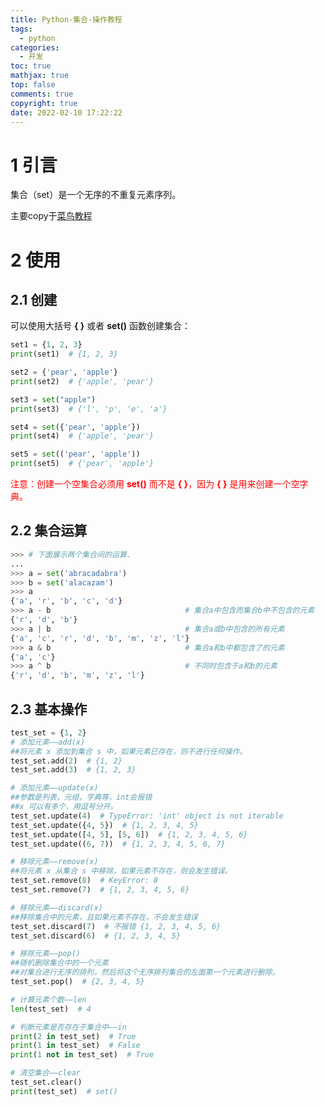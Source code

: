 ```yaml
---
title: Python-集合-操作教程
tags:
  - python
categories:
  - 开发
toc: true
mathjax: true
top: false
comments: true
copyright: true
date: 2022-02-10 17:22:22
---
```


# 1 引言

集合（set）是一个无序的不重复元素序列。

主要copy于[菜鸟教程](https://www.runoob.com/python3/python3-set.html)

# 2 使用

## 2.1 创建

可以使用大括号 **{ }** 或者 **set()** 函数创建集合：

```python
set1 = {1, 2, 3}
print(set1)  # {1, 2, 3}

set2 = {'pear', 'apple'}
print(set2)  # {'apple', 'pear'}

set3 = set("apple")
print(set3)  # {'l', 'p', 'e', 'a'}

set4 = set({'pear', 'apple'})
print(set4)  # {'apple', 'pear'}

set5 = set(('pear', 'apple'))
print(set5)  # {'pear', 'apple'}
```

<font color=red>注意：创建一个空集合必须用 **set()** 而不是 **{ }**，因为 **{ }** 是用来创建一个空字典。</font>

## 2.2 集合运算

```python
>>> # 下面展示两个集合间的运算.
...
>>> a = set('abracadabra')
>>> b = set('alacazam')
>>> a                                  
{'a', 'r', 'b', 'c', 'd'}
>>> a - b                              # 集合a中包含而集合b中不包含的元素
{'r', 'd', 'b'}
>>> a | b                              # 集合a或b中包含的所有元素
{'a', 'c', 'r', 'd', 'b', 'm', 'z', 'l'}
>>> a & b                              # 集合a和b中都包含了的元素
{'a', 'c'}
>>> a ^ b                              # 不同时包含于a和b的元素
{'r', 'd', 'b', 'm', 'z', 'l'}
```

## 2.3 基本操作

```python
test_set = {1, 2}
# 添加元素——add(x)
##将元素 x 添加到集合 s 中，如果元素已存在，则不进行任何操作。
test_set.add(2)  # {1, 2}
test_set.add(3)  # {1, 2, 3}

# 添加元素——update(x)
##参数是列表，元组，字典等，int会报错
##x 可以有多个，用逗号分开。
test_set.update(4)  # TypeError: 'int' object is not iterable
test_set.update({4, 5})  # {1, 2, 3, 4, 5}
test_set.update([4, 5], [5, 6])  # {1, 2, 3, 4, 5, 6}
test_set.update((6, 7))  # {1, 2, 3, 4, 5, 6, 7}

# 移除元素——remove(x)
##将元素 x 从集合 s 中移除，如果元素不存在，则会发生错误。
test_set.remove(8)  # KeyError: 8
test_set.remove(7)  # {1, 2, 3, 4, 5, 6}

# 移除元素——discard(x)
##移除集合中的元素，且如果元素不存在，不会发生错误
test_set.discard(7)  # 不报错 {1, 2, 3, 4, 5, 6}
test_set.discard(6)  # {1, 2, 3, 4, 5}

# 移除元素——pop()
##随机删除集合中的一个元素
##对集合进行无序的排列，然后将这个无序排列集合的左面第一个元素进行删除。
test_set.pop()  # {2, 3, 4, 5}

# 计算元素个数——len
len(test_set)  # 4

# 判断元素是否存在于集合中——in
print(2 in test_set)  # True
print(1 in test_set)  # False
print(1 not in test_set)  # True

# 清空集合——clear
test_set.clear()
print(test_set)  # set()
```

